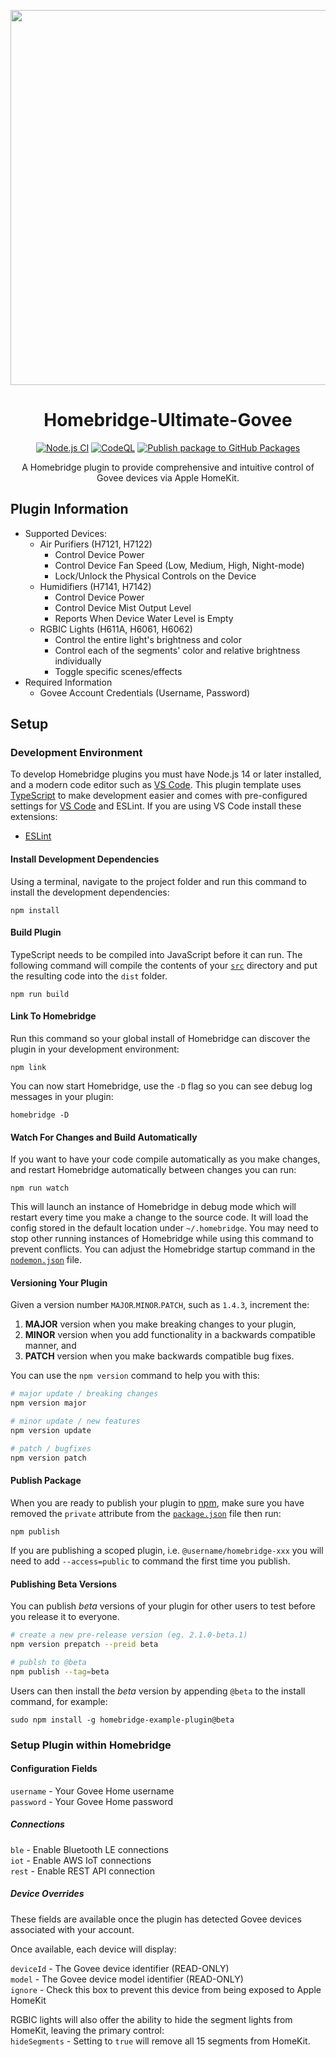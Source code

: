 <p align="center">
   <a href="https://github.com/bwp91/homebridge-govee"><img src="https://user-images.githubusercontent.com/43026681/101324574-5e997d80-3862-11eb-81b0-932330f6e242.png" width="600px"></a>
</p>
<span align="center">

# Homebridge-Ultimate-Govee

[![Node.js CI](https://github.com/constructorfleet/homebridge-ultimate-govee/actions/workflows/node.js.yml/badge.svg)](https://github.com/constructorfleet/homebridge-ultimate-govee/actions/workflows/node.js.yml)
[![CodeQL](https://github.com/constructorfleet/homebridge-ultimate-govee/actions/workflows/codeql-analysis.yml/badge.svg)](https://github.com/constructorfleet/homebridge-ultimate-govee/actions/workflows/codeql-analysis.yml)
[![Publish package to GitHub Packages](https://github.com/constructorfleet/homebridge-ultimate-govee/actions/workflows/publish.yml/badge.svg)](https://github.com/constructorfleet/homebridge-ultimate-govee/actions/workflows/publish.yml)

A Homebridge plugin to provide comprehensive and intuitive control of Govee
devices via Apple HomeKit.

</span>

## Plugin Information

- Supported Devices:
  - Air Purifiers (H7121, H7122)
    - Control Device Power
    - Control Device Fan Speed (Low, Medium, High, Night-mode)
    - Lock/Unlock the Physical Controls on the Device
  - Humidifiers (H7141, H7142)
    - Control Device Power
    - Control Device Mist Output Level
    - Reports When Device Water Level is Empty
  - RGBIC Lights (H611A, H6061, H6062)
    - Control the entire light's brightness and color
    - Control each of the segments' color and relative brightness individually
    - Toggle specific scenes/effects
- Required Information
  - Govee Account Credentials (Username, Password)

## Setup

### Development Environment

To develop Homebridge plugins you must have Node.js 14 or later installed, and a
modern code editor such as [VS Code](https://code.visualstudio.com/). This
plugin template uses [TypeScript](https://www.typescriptlang.org/) to make
development easier and comes with pre-configured settings for
[VS Code](https://code.visualstudio.com/) and ESLint. If you are using VS Code
install these extensions:

- [ESLint](https://marketplace.visualstudio.com/items?itemName=dbaeumer.vscode-eslint)

#### Install Development Dependencies

Using a terminal, navigate to the project folder and run this command to install
the development dependencies:

```
npm install
```

#### Build Plugin

TypeScript needs to be compiled into JavaScript before it can run. The following
command will compile the contents of your [`src`](./src) directory and put the
resulting code into the `dist` folder.

```
npm run build
```

#### Link To Homebridge

Run this command so your global install of Homebridge can discover the plugin in
your development environment:

```
npm link
```

You can now start Homebridge, use the `-D` flag so you can see debug log
messages in your plugin:

```
homebridge -D
```

#### Watch For Changes and Build Automatically

If you want to have your code compile automatically as you make changes, and
restart Homebridge automatically between changes you can run:

```
npm run watch
```

This will launch an instance of Homebridge in debug mode which will restart
every time you make a change to the source code. It will load the config stored
in the default location under `~/.homebridge`. You may need to stop other
running instances of Homebridge while using this command to prevent conflicts.
You can adjust the Homebridge startup command in the
[`nodemon.json`](./nodemon.json) file.

#### Versioning Your Plugin

Given a version number `MAJOR`.`MINOR`.`PATCH`, such as `1.4.3`, increment the:

1. **MAJOR** version when you make breaking changes to your plugin,
2. **MINOR** version when you add functionality in a backwards compatible
   manner, and
3. **PATCH** version when you make backwards compatible bug fixes.

You can use the `npm version` command to help you with this:

```bash
# major update / breaking changes
npm version major

# minor update / new features
npm version update

# patch / bugfixes
npm version patch
```

#### Publish Package

When you are ready to publish your plugin to [npm](https://www.npmjs.com/), make
sure you have removed the `private` attribute from the
[`package.json`](./package.json) file then run:

```
npm publish
```

If you are publishing a scoped plugin, i.e. `@username/homebridge-xxx` you will
need to add `--access=public` to command the first time you publish.

#### Publishing Beta Versions

You can publish _beta_ versions of your plugin for other users to test before
you release it to everyone.

```bash
# create a new pre-release version (eg. 2.1.0-beta.1)
npm version prepatch --preid beta

# publsh to @beta
npm publish --tag=beta
```

Users can then install the _beta_ version by appending `@beta` to the install
command, for example:

```
sudo npm install -g homebridge-example-plugin@beta
```

### Setup Plugin within Homebridge

#### Configuration Fields

`username` - Your Govee Home username  
`password` - Your Govee Home password

##### Connections

`ble` - Enable Bluetooth LE connections  
`iot` - Enable AWS IoT connections  
`rest` - Enable REST API connection

##### Device Overrides

These fields are available once the plugin has detected Govee devices associated
with your account.

Once available, each device will display:

`deviceId` - The Govee device identifier (READ-ONLY)  
`model` - The Govee device model identifier (READ-ONLY)  
`ignore` - Check this box to prevent this device from being exposed to Apple
HomeKit

RGBIC lights will also offer the ability to hide the segment lights from
HomeKit, leaving the primary control:  
`hideSegments` - Setting to `true` will remove all 15 segments from HomeKit.
